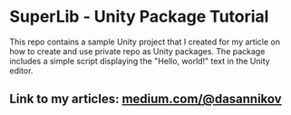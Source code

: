 # SuperLib - Unity Package Tutorial

This repo contains a sample Unity project that I created for my article on how to create and use private repo as Unity packages. The package includes a simple script displaying the "Hello, world!" text in the Unity editor.

## Link to my articles: [medium.com/@dasannikov](https://medium.com/@dasannikov)
